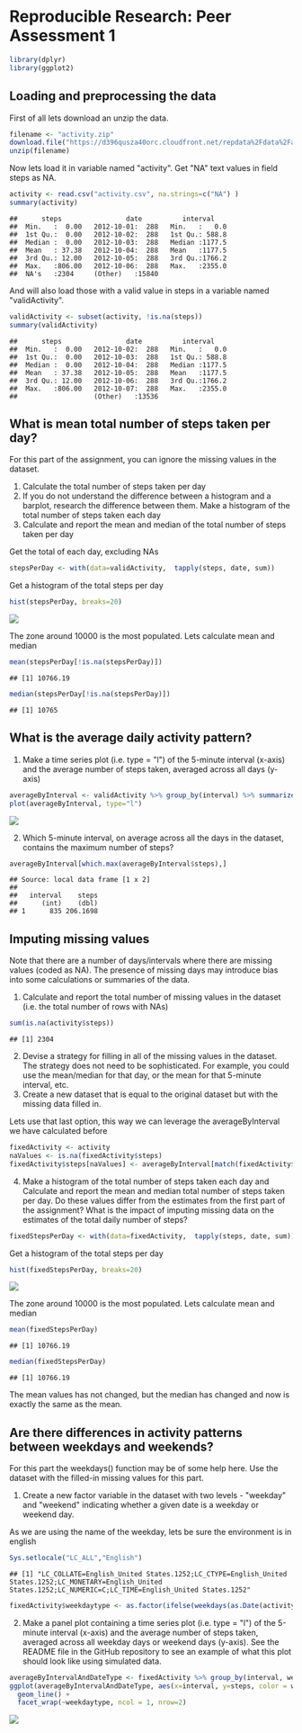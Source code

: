 # Reproducible Research: Peer Assessment 1



```r
library(dplyr)
library(ggplot2)
```


## Loading and preprocessing the data

First of all lets download an unzip the data.


```r
filename <- "activity.zip" 
download.file("https://d396qusza40orc.cloudfront.net/repdata%2Fdata%2Factivity.zip", filename);
unzip(filename)  
```

Now lets load it in variable named "activity". Get "NA" text values in field steps as NA.


```r
activity <- read.csv("activity.csv", na.strings=c("NA") ) 
summary(activity)
```

```
##      steps                date          interval     
##  Min.   :  0.00   2012-10-01:  288   Min.   :   0.0  
##  1st Qu.:  0.00   2012-10-02:  288   1st Qu.: 588.8  
##  Median :  0.00   2012-10-03:  288   Median :1177.5  
##  Mean   : 37.38   2012-10-04:  288   Mean   :1177.5  
##  3rd Qu.: 12.00   2012-10-05:  288   3rd Qu.:1766.2  
##  Max.   :806.00   2012-10-06:  288   Max.   :2355.0  
##  NA's   :2304     (Other)   :15840
```

And will also load those with a valid value in steps in a variable named "validActivity".


```r
validActivity <- subset(activity, !is.na(steps))
summary(validActivity)
```

```
##      steps                date          interval     
##  Min.   :  0.00   2012-10-02:  288   Min.   :   0.0  
##  1st Qu.:  0.00   2012-10-03:  288   1st Qu.: 588.8  
##  Median :  0.00   2012-10-04:  288   Median :1177.5  
##  Mean   : 37.38   2012-10-05:  288   Mean   :1177.5  
##  3rd Qu.: 12.00   2012-10-06:  288   3rd Qu.:1766.2  
##  Max.   :806.00   2012-10-07:  288   Max.   :2355.0  
##                   (Other)   :13536
```



## What is mean total number of steps taken per day?

For this part of the assignment, you can ignore the missing values in the dataset.

1. Calculate the total number of steps taken per day
1. If you do not understand the difference between a histogram and a barplot, research the difference between them. Make a histogram of the total number of steps taken each day
3. Calculate and report the mean and median of the total number of steps taken per day
 
  
  
Get the total of each day, excluding NAs


```r
stepsPerDay <- with(data=validActivity,  tapply(steps, date, sum))
```

Get a histogram of the total steps per day

```r
hist(stepsPerDay, breaks=20)
```

![](PA1_template_files/figure-html/unnamed-chunk-6-1.png)

The zone around 10000 is the most populated. Lets calculate mean and median


```r
mean(stepsPerDay[!is.na(stepsPerDay)])
```

```
## [1] 10766.19
```

```r
median(stepsPerDay[!is.na(stepsPerDay)])
```

```
## [1] 10765
```


## What is the average daily activity pattern?

1. Make a time series plot (i.e. type = "l") of the 5-minute interval (x-axis) and the average number of steps taken, averaged across all days (y-axis)


```r
averageByInterval <- validActivity %>% group_by(interval) %>% summarize(steps = mean(steps))
plot(averageByInterval, type="l")
```

![](PA1_template_files/figure-html/unnamed-chunk-8-1.png)

2. Which 5-minute interval, on average across all the days in the dataset, contains the maximum number of steps?

```r
averageByInterval[which.max(averageByInterval$steps),]
```

```
## Source: local data frame [1 x 2]
## 
##   interval    steps
##      (int)    (dbl)
## 1      835 206.1698
```


## Imputing missing values
Note that there are a number of days/intervals where there are missing values (coded as NA). The presence of missing days may introduce bias into some calculations or summaries of the data.

1. Calculate and report the total number of missing values in the dataset (i.e. the total number of rows with NAs)


```r
sum(is.na(activity$steps))
```

```
## [1] 2304
```

2. Devise a strategy for filling in all of the missing values in the dataset. The strategy does not need to be sophisticated. For example, you could use the mean/median for that day, or the mean for that 5-minute interval, etc.
3. Create a new dataset that is equal to the original dataset but with the missing data filled in.

Lets use that last option, this way we can leverage the averageByInterval we have calculated before

```r
fixedActivity <- activity
naValues <- is.na(fixedActivity$steps)
fixedActivity$steps[naValues] <- averageByInterval[match(fixedActivity$interval[naValues], averageByInterval$interval),]$steps
```

4. Make a histogram of the total number of steps taken each day and Calculate and report the mean and median total number of steps taken per day. Do these values differ from the estimates from the first part of the assignment? What is the impact of imputing missing data on the estimates of the total daily number of steps?


```r
fixedStepsPerDay <- with(data=fixedActivity,  tapply(steps, date, sum))
```

Get a histogram of the total steps per day

```r
hist(fixedStepsPerDay, breaks=20)
```

![](PA1_template_files/figure-html/unnamed-chunk-13-1.png)

The zone around 10000 is the most populated. Lets calculate mean and median


```r
mean(fixedStepsPerDay)
```

```
## [1] 10766.19
```

```r
median(fixedStepsPerDay)
```

```
## [1] 10766.19
```

The mean values has not changed, but the median has changed and now is exactly the same as the mean.

## Are there differences in activity patterns between weekdays and weekends?


For this part the weekdays() function may be of some help here. Use the dataset with the filled-in missing values for this part.

1. Create a new factor variable in the dataset with two levels - "weekday" and "weekend" indicating whether a given date is a weekday or weekend day.

As we are using the name of the weekday, lets be sure the environment is in english


```r
Sys.setlocale("LC_ALL","English")
```

```
## [1] "LC_COLLATE=English_United States.1252;LC_CTYPE=English_United States.1252;LC_MONETARY=English_United States.1252;LC_NUMERIC=C;LC_TIME=English_United States.1252"
```

```r
fixedActivity$weekdaytype <- as.factor(ifelse(weekdays(as.Date(activity$date)) %in% c("Saturday", "Sunday"), "weekend", "weekday"))
```


2. Make a panel plot containing a time series plot (i.e. type = "l") of the 5-minute interval (x-axis) and the average number of steps taken, averaged across all weekday days or weekend days (y-axis). See the README file in the GitHub repository to see an example of what this plot should look like using simulated data.



```r
averageByIntervalAndDateType <- fixedActivity %>% group_by(interval, weekdaytype) %>% summarize(steps = mean(steps))
ggplot(averageByIntervalAndDateType, aes(x=interval, y=steps, color = weekdaytype)) +
  geom_line() +
  facet_wrap(~weekdaytype, ncol = 1, nrow=2)
```

![](PA1_template_files/figure-html/unnamed-chunk-16-1.png)
